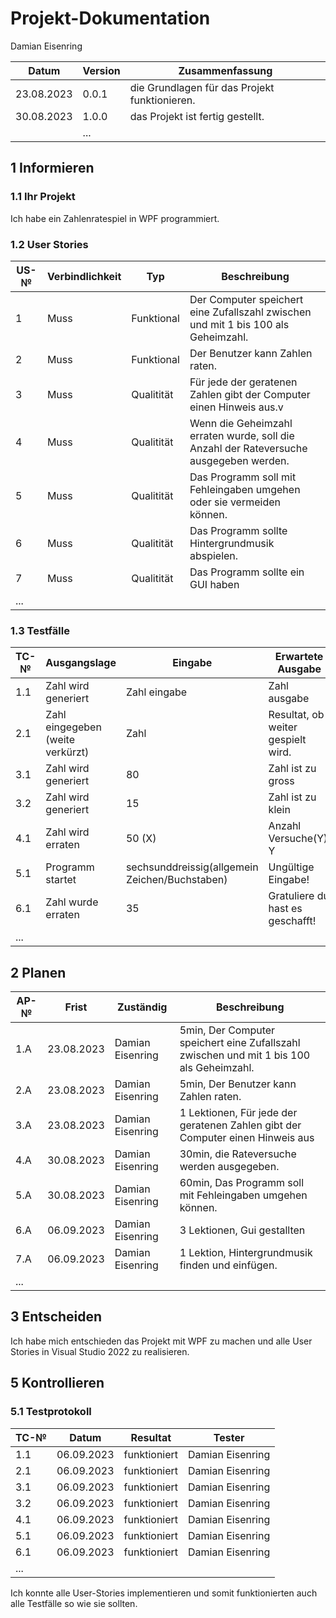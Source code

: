 # Projekt-Dokumentation

Damian Eisenring

| Datum | Version | Zusammenfassung                                              |
| ----- | ------- | ------------------------------------------------------------ |
| 23.08.2023      | 0.0.1   | die Grundlagen für das Projekt funktionieren.|
| 30.08.2023| 1.0.0   | das Projekt ist fertig gestellt.|
|       | ...     |                                                              |


## 1 Informieren

### 1.1 Ihr Projekt

Ich habe ein Zahlenratespiel in WPF programmiert. 
### 1.2 User Stories

| US-№ | Verbindlichkeit | Typ  | Beschreibung                       |
| ---- | --------------- | ---- | ---------------------------------- |
| 1    |Muss |Funktional| Der Computer speichert eine Zufallszahl zwischen und mit 1 bis 100 als Geheimzahl.|
| 2    |Muss |Funktional| Der Benutzer kann Zahlen raten. |
| 3    |Muss |Qualitität| Für jede der geratenen Zahlen gibt der Computer einen Hinweis aus.v|
| 4    |Muss |Qualitität| Wenn die Geheimzahl erraten wurde, soll die Anzahl der Rateversuche ausgegeben werden.|
| 5    |Muss |Qualitität| Das Programm soll mit Fehleingaben umgehen oder sie vermeiden können.|
| 6    |Muss |Qualitität| Das Programm sollte Hintergrundmusik abspielen. |
| 7   |Muss |Qualitität| Das Programm sollte ein GUI haben|
| ...  |                 |      |                                    |



### 1.3 Testfälle

| TC-№ | Ausgangslage | Eingabe | Erwartete Ausgabe |
| ---- | ------------ | ------- | ----------------- |
| 1.1  | Zahl wird generiert   |  Zahl eingabe      |   Zahl ausgabe  |
| 2.1  | Zahl eingegeben (weite verkürzt)      |  Zahl  | Resultat, ob weiter gespielt wird.|
| 3.1  |  Zahl wird generiert | 80 |  Zahl ist zu gross |
| 3.2  |  Zahl wird generiert |   15 |  Zahl ist zu klein |
| 4.1  |  Zahl wird erraten | 50 (X) | Anzahl Versuche(Y): Y  |
| 5.1  | Programm startet| sechsunddreissig(allgemein Zeichen/Buchstaben) |  Ungültige Eingabe!  |
| 6.1  | Zahl wurde erraten |   35   | Gratuliere du hast es geschafft!|
| ...  |              |         |                   |

## 2 Planen

| AP-№ | Frist | Zuständig | Beschreibung |
| ---- | ----- | --------- | ------------ | 
| 1.A  |    23.08.2023   |Damian Eisenring|      5min, Der Computer speichert eine Zufallszahl zwischen und mit 1 bis 100 als Geheimzahl.       | 
|  2.A  |     23.08.2023    |Damian Eisenring           | 5min, Der Benutzer kann Zahlen raten.             |
|  3.A  |   23.08.2023      |     Damian Eisenring      |     1 Lektionen, Für jede der geratenen Zahlen gibt der Computer einen Hinweis aus         |
|  4.A |    30.08.2023     |        Damian Eisenring   |   30min, die Rateversuche werden ausgegeben.            |
|  5.A |    30.08.2023     |          Damian Eisenring |    60min, Das Programm soll mit Fehleingaben umgehen können.          |
|  6.A  |  06.09.2023     |      Damian Eisenring     |   3 Lektionen, Gui gestallten           |
|  7.A  |    06.09.2023   |      Damian Eisenring     |      1 Lektion, Hintergrundmusik finden und einfügen.        |
| ... |       |           |              |



## 3 Entscheiden

Ich habe mich entschieden das Projekt mit WPF zu machen und alle User Stories in Visual Studio 2022 zu realisieren. 

## 5 Kontrollieren

### 5.1 Testprotokoll

| TC-№ | Datum | Resultat | Tester |
| ---- | ----- | -------- | ------ |
| 1.1  |   06.09.2023  | funktioniert|Damian Eisenring|
| 2.1  |   06.09.2023  | funktioniert|Damian Eisenring|
| 3.1  |   06.09.2023  | funktioniert|Damian Eisenring|
| 3.2  |   06.09.2023  | funktioniert|Damian Eisenring|
| 4.1  |   06.09.2023  | funktioniert|Damian Eisenring|
| 5.1  |   06.09.2023  | funktioniert|Damian Eisenring|
| 6.1  |   06.09.2023  | funktioniert|Damian Eisenring|
| ...  |       |          |        |

Ich konnte alle User-Stories implementieren und somit funktionierten auch alle Testfälle so wie sie sollten. 




